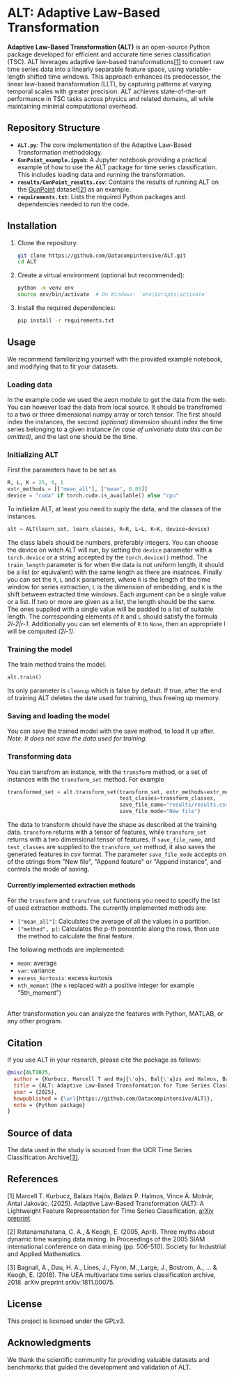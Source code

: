 # ALT: Adaptive Law-Based Transformation

**Adaptive Law-Based Transformation (ALT)** is an open-source Python package developed for efficient and accurate time series classification (TSC). ALT leverages adaptive law-based transformations[[1]](#1) to convert raw time series data into a linearly separable feature space, using variable-length shifted time windows. This approach enhances its predecessor, the linear law-based transformation (LLT), by capturing patterns at varying temporal scales with greater precision. ALT achieves state-of-the-art performance in TSC tasks across physics and related domains, all while maintaining minimal computational overhead.

## Repository Structure

- **`ALT.py`**: The core implementation of the Adaptive Law-Based Transformation methodology.
- **`GunPoint_example.ipynb`**: A Jupyter notebook providing a practical example of how to use the ALT package for time series classification. This includes loading data and running the transformation.
- **`results/GunPoint_results.csv`**: Contains the results of running ALT on the [GunPoint](https://www.timeseriesclassification.com/description.php?Dataset=GunPoint) dataset[[2]](#2) as an example.
- **`requirements.txt`**: Lists the required Python packages and dependencies needed to run the code.

## Installation

1. Clone the repository:
   ```bash
   git clone https://github.com/Datacompintensive/ALT.git
   cd ALT
   ```

2. Create a virtual environment (optional but recommended):
   ```bash
   python -m venv env
   source env/bin/activate  # On Windows: `env\Scripts\activate`
   ```

3. Install the required dependencies:
   ```bash
   pip install -r requirements.txt
   ```

## Usage

We recommend familiarizing yourself with the provided example notebook, and modifying that to fit your datasets.

### Loading data 

In the example code we used the aeon module to get the data from the web. You can however load the data from local source. It should be transfromed to a two or three dimensional numpy array or torch tensor. The first should index the instances, the second *(optional)* dimension should index the time series belonging to a given instance *(in case of univariate data this can be omitted)*, and the last one should be the time.

### Initializing ALT

First the parameters have to be set as
```python
R, L, K = 25, 4, 1
extr_methods = [["mean_all"], ["mean", 0.05]]
device = "cuda" if torch.cuda.is_available() else "cpu"
```

To initialize ALT, at least you need to suply the data, and the classes of the instances.
```python
alt = ALT(learn_set, learn_classes, R=R, L=L, K=K, device=device)
```

The class labels should be numbers, preferably integers.
You can choose the device on witch ALT will run, by setting the `device` parameter with a `torch.device` or a string accepted by the `torch.device()` method. 
The `train_length` parameter is for when the data is not uniform length, it should be a list (or equivalent) with the same length as there are insatnces.
Finally you can set the `R`, `L` and `K` parameters, where `R` is the length of the time window for series extraction, `L` is the dimension of embedding, and `K` is the shift between extracted time windows. Each argument can be a single value or a list.  If two or more are given as a list, the length should be the same. The ones supplied with a single value will be padded to a list of suitable length. The corresponding elements of `R` and `L` should satisfy the formula *2l-2|r-1*. Additionally you can set elements of `R` to `None`, then an appropriate l will be computed *(2l-1)*.

### Training the model

The train method trains the model.
```python
alt.train()
```
Its only parameter is `cleanup` which is false by default. If true, after the end of training ALT deletes the date used for training, thus freeing up memory. 

### Saving and loading the model

You can save the trained model with the save method, to load it up after.
*Note: It does not save the data used for training.*

### Transforming data

You can transfrom an instance, with the `transform` method, or a set of instances with the `transform_set` method. For example
```python
transformed_set = alt.transform_set(transform_set, extr_methods=extr_methods,
                                    test_classes=transform_classes, 
                                    save_file_name="results/results.csv", 
                                    save_file_mode="New file")
```

The data to transform should have the shape as described at the training data. `transform` returns with a tensor of features, while `transform_set` returns with a two dimensional tensor of features. If `save_file_name`, and `test_classes` are supplied to the `transform_set` method, it also saves the generated features in csv format. The parameter `save_file_mode` accepts on of the strings from "New file", "Append feature" or "Append instance", and controls the mode of saving.

#### Currently implemented extraction methods

For the `transform` and `transfrom_set` functions you need to specify the list of used extraction methods. The currently implemented methods are:

- `["mean_all"]`: Calculates the average of all the values in a partition.
- `["method", p]`: Calculates the p-th percentile along the rows, then use the method to calculate the final feature.

The following methods are implemented:
- `mean`: average
- `var`: variance
- `excess_kurtosis`: excess kurtosis
- `nth_moment` (the `n` replaced with a positive integer for example "5th_moment")
<br>
After transformation you can analyze the features with Python, MATLAB, or any other program.

## Citation

If you use ALT in your research, please cite the package as follows:

```bibtex
@misc{ALT2025,
  author = {Kurbucz, Marcell T and Haj{\'o}s, Bal{\'a}zs and Halmos, Bal{\'a}zs P and Moln{\'a}r, Vince {\'A} and Jakov{\'a}c, Antal},
  title = {ALT: Adaptive Law-Based Transformation for Time Series Classification},
  year = {2025},
  howpublished = {\url{https://github.com/Datacompintensive/ALT}},
  note = {Python package}
}
```

## Source of data
The data used in the study is sourced from the UCR Time Series Classification Archive[[3]](#3).

## References
<a id="1">[1]</a>
Marcell T. Kurbucz, Balázs Hajós, Balázs P. Halmos, Vince Á. Molnár, Antal Jakovác. (2025).
Adaptive Law-Based Transformation (ALT): A Lightweight Feature Representation for Time Series Classification, [arXiv preprint](https://arxiv.org/abs/2501.09217).

<a id="2">[2]</a>
Ratanamahatana, C. A., & Keogh, E. (2005, April).
Three myths about dynamic time warping data mining. In Proceedings of the 2005 SIAM international conference on data mining (pp. 506-510). Society for Industrial and Applied Mathematics.

<a id="3">[3]</a>
Bagnall, A., Dau, H. A., Lines, J., Flynn, M., Large, J., Bostrom, A., ... & Keogh, E. (2018).
The UEA multivariate time series classification archive, 2018. arXiv preprint arXiv:1811.00075.

## License

This project is licensed under the GPLv3.

## Acknowledgments

We thank the scientific community for providing valuable datasets and benchmarks that guided the development and validation of ALT.
